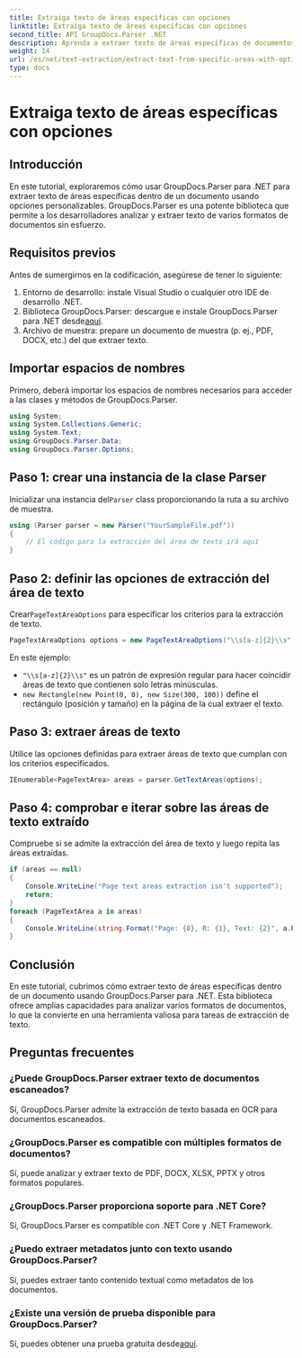 ```yaml
---
title: Extraiga texto de áreas específicas con opciones
linktitle: Extraiga texto de áreas específicas con opciones
second_title: API GroupDocs.Parser .NET
description: Aprenda a extraer texto de áreas específicas de documentos utilizando GroupDocs.Parser para .NET. Explore opciones avanzadas de extracción de texto con este tutorial.
weight: 14
url: /es/net/text-extraction/extract-text-from-specific-areas-with-options/
type: docs
---
```

# Extraiga texto de áreas específicas con opciones

## Introducción
En este tutorial, exploraremos cómo usar GroupDocs.Parser para .NET para extraer texto de áreas específicas dentro de un documento usando opciones personalizables. GroupDocs.Parser es una potente biblioteca que permite a los desarrolladores analizar y extraer texto de varios formatos de documentos sin esfuerzo.
## Requisitos previos
Antes de sumergirnos en la codificación, asegúrese de tener lo siguiente:
1. Entorno de desarrollo: instale Visual Studio o cualquier otro IDE de desarrollo .NET.
2.  Biblioteca GroupDocs.Parser: descargue e instale GroupDocs.Parser para .NET desde[aquí](https://releases.groupdocs.com/parser/net/).
3. Archivo de muestra: prepare un documento de muestra (p. ej., PDF, DOCX, etc.) del que extraer texto.

## Importar espacios de nombres
Primero, deberá importar los espacios de nombres necesarios para acceder a las clases y métodos de GroupDocs.Parser.
```csharp
using System;
using System.Collections.Generic;
using System.Text;
using GroupDocs.Parser.Data;
using GroupDocs.Parser.Options;
```
## Paso 1: crear una instancia de la clase Parser
 Inicializar una instancia del`Parser` class proporcionando la ruta a su archivo de muestra.
```csharp
using (Parser parser = new Parser("YourSampleFile.pdf"))
{
    // El código para la extracción del área de texto irá aquí
}
```
## Paso 2: definir las opciones de extracción del área de texto
 Crear`PageTextAreaOptions` para especificar los criterios para la extracción de texto.
```csharp
PageTextAreaOptions options = new PageTextAreaOptions("\\s[a-z]{2}\\s", new Rectangle(new Point(0, 0), new Size(300, 100)));
```
En este ejemplo:
- `"\\s[a-z]{2}\\s"` es un patrón de expresión regular para hacer coincidir áreas de texto que contienen solo letras minúsculas.
- `new Rectangle(new Point(0, 0), new Size(300, 100))` define el rectángulo (posición y tamaño) en la página de la cual extraer el texto.
## Paso 3: extraer áreas de texto
Utilice las opciones definidas para extraer áreas de texto que cumplan con los criterios especificados.
```csharp
IEnumerable<PageTextArea> areas = parser.GetTextAreas(options);
```
## Paso 4: comprobar e iterar sobre las áreas de texto extraído
Compruebe si se admite la extracción del área de texto y luego repita las áreas extraídas.
```csharp
if (areas == null)
{
    Console.WriteLine("Page text areas extraction isn't supported");
    return;
}
foreach (PageTextArea a in areas)
{
    Console.WriteLine(string.Format("Page: {0}, R: {1}, Text: {2}", a.Page.Index, a.Rectangle, a.Text));
}
```

## Conclusión
En este tutorial, cubrimos cómo extraer texto de áreas específicas dentro de un documento usando GroupDocs.Parser para .NET. Esta biblioteca ofrece amplias capacidades para analizar varios formatos de documentos, lo que la convierte en una herramienta valiosa para tareas de extracción de texto.

## Preguntas frecuentes
### ¿Puede GroupDocs.Parser extraer texto de documentos escaneados?
Sí, GroupDocs.Parser admite la extracción de texto basada en OCR para documentos escaneados.
### ¿GroupDocs.Parser es compatible con múltiples formatos de documentos?
Sí, puede analizar y extraer texto de PDF, DOCX, XLSX, PPTX y otros formatos populares.
### ¿GroupDocs.Parser proporciona soporte para .NET Core?
Sí, GroupDocs.Parser es compatible con .NET Core y .NET Framework.
### ¿Puedo extraer metadatos junto con texto usando GroupDocs.Parser?
Sí, puedes extraer tanto contenido textual como metadatos de los documentos.
### ¿Existe una versión de prueba disponible para GroupDocs.Parser?
 Sí, puedes obtener una prueba gratuita desde[aquí](https://releases.groupdocs.com/).